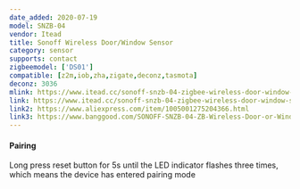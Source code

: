 ```yaml
---
date_added: 2020-07-19
model: SNZB-04
vendor: Itead
title: Sonoff Wireless Door/Window Sensor
category: sensor
supports: contact
zigbeemodel: ['DS01']
compatible: [z2m,iob,zha,zigate,deconz,tasmota]
deconz: 3036
mlink: https://www.itead.cc/sonoff-snzb-04-zigbee-wireless-door-window-sensor.html
link: https://www.itead.cc/sonoff-snzb-04-zigbee-wireless-door-window-sensor.html
link2: https://www.aliexpress.com/item/1005001275204366.html
link3: https://www.banggood.com/SONOFF-SNZB-04-ZB-Wireless-Door-or-Window-Sensor-Enable-Smart-Linkage-Between-SONOFF-ZBBridge-and-WiFi-Devices-via-eWeLink-APP-p-1715994.html
---
```


#### Pairing
Long press reset button for 5s until the LED indicator flashes three times, which means the device has entered pairing mode
